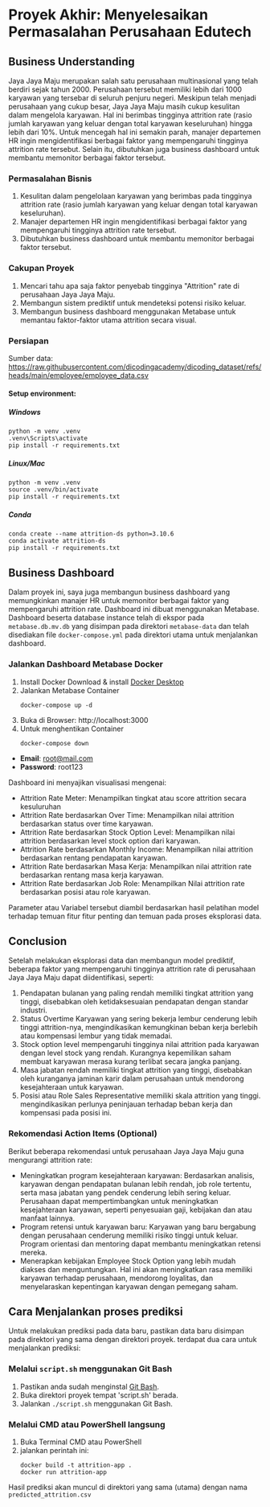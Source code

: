 # Proyek Akhir: Menyelesaikan Permasalahan Perusahaan Edutech

## Business Understanding

Jaya Jaya Maju merupakan salah satu perusahaan multinasional yang telah berdiri sejak tahun 2000. Perusahaan tersebut memiliki lebih dari 1000 karyawan yang tersebar di seluruh penjuru negeri. Meskipun telah menjadi perusahaan yang cukup besar, Jaya Jaya Maju masih cukup kesulitan dalam mengelola karyawan. Hal ini berimbas tingginya attrition rate (rasio jumlah karyawan yang keluar dengan total karyawan keseluruhan) hingga lebih dari 10%. Untuk mencegah hal ini semakin parah, manajer departemen HR ingin mengidentifikasi berbagai faktor yang mempengaruhi tingginya attrition rate tersebut. Selain itu, dibutuhkan juga business dashboard untuk membantu memonitor berbagai faktor tersebut.

### Permasalahan Bisnis

1. Kesulitan dalam pengelolaan karyawan yang berimbas pada tingginya attrition rate (rasio jumlah karyawan yang keluar dengan total karyawan keseluruhan).
2. Manajer departemen HR ingin mengidentifikasi berbagai faktor yang mempengaruhi tingginya attrition rate tersebut.
3. Dibutuhkan business dashboard untuk membantu memonitor berbagai faktor tersebut.

### Cakupan Proyek

1. Mencari tahu apa saja faktor penyebab tingginya "Attrition" rate di perusahaan Jaya Jaya Maju.
2. Membangun sistem prediktif untuk mendeteksi potensi risiko keluar.
3. Membangun business dashboard menggunakan Metabase untuk memantau faktor-faktor utama attrition secara visual.

### Persiapan

Sumber data: https://raw.githubusercontent.com/dicodingacademy/dicoding_dataset/refs/heads/main/employee/employee_data.csv

#### Setup environment:

##### Windows

```
python -m venv .venv
.venv\Scripts\activate
pip install -r requirements.txt
```
##### Linux/Mac

```
python -m venv .venv
source .venv/bin/activate
pip install -r requirements.txt
```

##### Conda

```
conda create --name attrition-ds python=3.10.6
conda activate attrition-ds
pip install -r requirements.txt
```

## Business Dashboard

Dalam proyek ini, saya juga membangun business dashboard yang memungkinkan manajer HR untuk memonitor berbagai faktor yang mempengaruhi attrition rate. Dashboard ini dibuat menggunakan Metabase. Dashboard beserta database instance telah di ekspor pada `metabase.db.mv.db` yang disimpan pada direktori `metabase-data` dan telah disediakan file `docker-compose.yml` pada direktori utama untuk menjalankan dashboard.

### Jalankan Dashboard Metabase Docker

1. Install Docker Download & install [Docker Desktop](https://www.docker.com/products/docker-desktop/)
2. Jalankan Metabase Container
   ```
   docker-compose up -d
   ```
3. Buka di Browser: http://localhost:3000
4. Untuk menghentikan Container
   ```
   docker-compose down
   ```
   
- **Email**: root@mail.com  
- **Password**: root123

Dashboard ini menyajikan visualisasi mengenai:

- Attrition Rate Meter: Menampilkan tingkat atau score attrition secara kesuluruhan
- Attrition Rate berdasarkan Over Time: Menampilkan nilai attrition berdasarkan status over time karyawan.
- Attrition Rate berdasarkan Stock Option Level: Menampilkan nilai attrition berdasarkan level stock option dari karyawan.
- Attrition Rate berdasarkan Monthly Income: Menampilkan nilai attrition berdasarkan rentang pendapatan karyawan.
- Attrition Rate berdasarkan Masa Kerja: Menampilkan nilai attrition rate berdasarkan rentang masa kerja karyawan.
- Attrition Rate berdasarkan Job Role: Menampilkan Nilai attrition rate berdasarkan posisi atau role karyawan.

Parameter atau Variabel tersebut diambil berdasarkan hasil pelatihan model terhadap temuan fitur fitur penting dan temuan pada proses eksplorasi data.

## Conclusion

Setelah melakukan eksplorasi data dan membangun model prediktif, beberapa faktor yang mempengaruhi tingginya attrition rate di perusahaan Jaya Jaya Maju dapat diidentifikasi, seperti:

1. Pendapatan bulanan yang paling rendah memiliki tingkat attrition yang tinggi, disebabkan oleh ketidaksesuaian pendapatan dengan standar industri.
2. Status Overtime Karyawan yang sering bekerja lembur cenderung lebih tinggi attrition-nya, mengindikasikan kemungkinan beban kerja berlebih atau kompensasi lembur yang tidak memadai.
3. Stock option level mempengaruhi tingginya nilai attrition pada karyawan dengan level stock yang rendah. Kurangnya kepemilikan saham membuat karyawan merasa kurang terlibat secara jangka panjang.
4. Masa jabatan rendah memiliki tingkat attrition yang tinggi, disebabkan oleh kuranganya jaminan karir dalam perusahaan untuk mendorong kesejahteraan untuk karyawan.
5. Posisi atau Role Sales Representative memiliki skala attrition yang tinggi. mengindikasikan perlunya peninjauan terhadap beban kerja dan kompensasi pada posisi ini.

### Rekomendasi Action Items (Optional)

Berikut beberapa rekomendasi untuk perusahaan Jaya Jaya Maju guna mengurangi attrition rate:

- Meningkatkan program kesejahteraan karyawan: Berdasarkan analisis, karyawan dengan pendapatan bulanan lebih rendah, job role tertentu, serta masa jabatan yang pendek cenderung lebih sering keluar. Perusahaan dapat mempertimbangkan untuk meningkatkan kesejahteraan karyawan, seperti penyesuaian gaji, kebijakan dan atau manfaat lainnya.
- Program retensi untuk karyawan baru: Karyawan yang baru bergabung dengan perusahaan cenderung memiliki risiko tinggi untuk keluar. Program orientasi dan mentoring dapat membantu meningkatkan retensi mereka.
- Menerapkan kebijakan Employee Stock Option yang lebih mudah diakses dan menguntungkan. Hal ini akan meningkatkan rasa memiliki karyawan terhadap perusahaan, mendorong loyalitas, dan menyelaraskan kepentingan karyawan dengan pemegang saham.


## Cara Menjalankan proses prediksi

Untuk melakukan prediksi pada data baru, pastikan data baru disimpan pada direktori yang sama dengan direktori proyek. terdapat dua cara untuk menjalankan prediksi:

### Melalui `script.sh` menggunakan Git Bash

1. Pastikan anda sudah menginstal [Git Bash](https://git-scm.com/downloads).
2. Buka direktori proyek tempat 'script.sh' berada.
3. Jalankan `./script.sh` menggunakan Git Bash.

### Melalui CMD atau PowerShell langsung

1. Buka Terminal CMD atau PowerShell
2. jalankan perintah ini:
    ```
    docker build -t attrition-app .
    docker run attrition-app
    ```
Hasil prediksi akan muncul di direktori yang sama (utama) dengan nama `predicted_attrition.csv`
